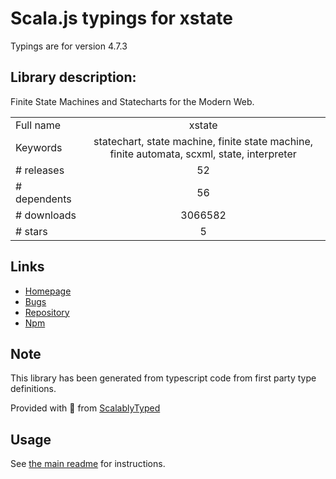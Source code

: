 
# Scala.js typings for xstate

Typings are for version 4.7.3

## Library description:
Finite State Machines and Statecharts for the Modern Web.

|                    |                 |
| ------------------ | :-------------: |
| Full name          | xstate |
| Keywords           | statechart, state machine, finite state machine, finite automata, scxml, state, interpreter |
| # releases         | 52 |
| # dependents       | 56 |
| # downloads        | 3066582 |
| # stars            | 5 |

## Links
- [Homepage](https://github.com/davidkpiano/xstate#readme)
- [Bugs](https://github.com/davidkpiano/xstate/issues)
- [Repository](https://github.com/davidkpiano/xstate)
- [Npm](https://www.npmjs.com/package/xstate)
    


## Note
This library has been generated from typescript code from first party type definitions.

Provided with :purple_heart: from [ScalablyTyped](https://github.com/oyvindberg/ScalablyTyped)

## Usage
See [the main readme](../../readme.md) for instructions.


